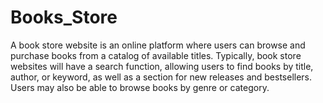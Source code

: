 # Books_Store
A book store website is an online platform where users can browse and purchase books from a catalog of available titles. 
Typically, book store websites will have a search function, allowing users to find books by title, author, or 
keyword, as well as a section for new releases and bestsellers. Users may also be able to browse books by genre or category.
